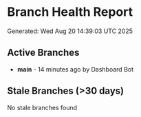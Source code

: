 # Branch Health Report
Generated: Wed Aug 20 14:39:03 UTC 2025

## Active Branches
- **main** - 14 minutes ago by Dashboard Bot

## Stale Branches (>30 days)
No stale branches found
